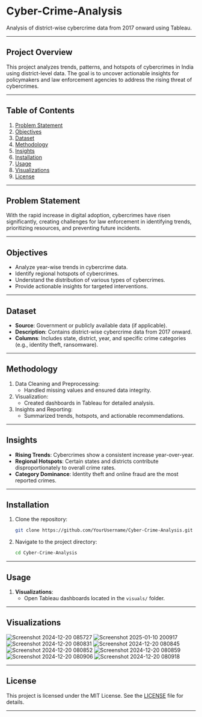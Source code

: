 # Cyber-Crime-Analysis

Analysis of district-wise cybercrime data from 2017 onward using Tableau.

---

## **Project Overview**
This project analyzes trends, patterns, and hotspots of cybercrimes in India using district-level data. The goal is to uncover actionable insights for policymakers and law enforcement agencies to address the rising threat of cybercrimes.

---

## **Table of Contents**
1. [Problem Statement](#problem-statement)
2. [Objectives](#objectives)
3. [Dataset](#dataset)
4. [Methodology](#methodology)
5. [Insights](#insights)
6. [Installation](#installation)
7. [Usage](#usage)
8. [Visualizations](#visualizations)
9. [License](#license)

---

## **Problem Statement**
With the rapid increase in digital adoption, cybercrimes have risen significantly, creating challenges for law enforcement in identifying trends, prioritizing resources, and preventing future incidents.

---

## **Objectives**
- Analyze year-wise trends in cybercrime data.
- Identify regional hotspots of cybercrimes.
- Understand the distribution of various types of cybercrimes.
- Provide actionable insights for targeted interventions.

---

## **Dataset**
- **Source**: Government or publicly available data (if applicable).
- **Description**: Contains district-wise cybercrime data from 2017 onward.
- **Columns**: Includes state, district, year, and specific crime categories (e.g., identity theft, ransomware).

---

## **Methodology**
1. Data Cleaning and Preprocessing:
   - Handled missing values and ensured data integrity.
2. Visualization:
   - Created dashboards in Tableau for detailed analysis.
3. Insights and Reporting:
   - Summarized trends, hotspots, and actionable recommendations.

---

## **Insights**
- **Rising Trends**: Cybercrimes show a consistent increase year-over-year.
- **Regional Hotspots**: Certain states and districts contribute disproportionately to overall crime rates.
- **Category Dominance**: Identity theft and online fraud are the most reported crimes.

---

## **Installation**
1. Clone the repository:
   ```bash
   git clone https://github.com/YourUsername/Cyber-Crime-Analysis.git
   ```
2. Navigate to the project directory:
   ```bash
   cd Cyber-Crime-Analysis
   ```

---

## **Usage**
1. **Visualizations**:
   - Open Tableau dashboards located in the `visuals/` folder.

---

## **Visualizations**
![Screenshot 2024-12-20 085727](https://github.com/user-attachments/assets/d9e15057-3183-4507-bb52-7cd37152f30c)
![Screenshot 2025-01-10 200917](https://github.com/user-attachments/assets/63741d39-0756-4a25-90ec-bf72a603e8dc)
![Screenshot 2024-12-20 080831](https://github.com/user-attachments/assets/9f2514f6-e272-424f-a187-0b0f6c244224)
![Screenshot 2024-12-20 080845](https://github.com/user-attachments/assets/9422f410-c1a0-4e09-a651-4410b00886e3)
![Screenshot 2024-12-20 080852](https://github.com/user-attachments/assets/949a94f8-7486-427d-9484-682cf5e1babf)
![Screenshot 2024-12-20 080859](https://github.com/user-attachments/assets/7ef184a8-8bf7-4992-872c-d2d5f9f576a9)
![Screenshot 2024-12-20 080906](https://github.com/user-attachments/assets/1f3379e4-d4da-44b6-9a8a-992c76155f83)
![Screenshot 2024-12-20 080918](https://github.com/user-attachments/assets/01fd9f61-518c-4fa0-9f1a-ddccfbd6da6e)


---

## **License**
This project is licensed under the MIT License. See the [LICENSE](LICENSE) file for details.

---
